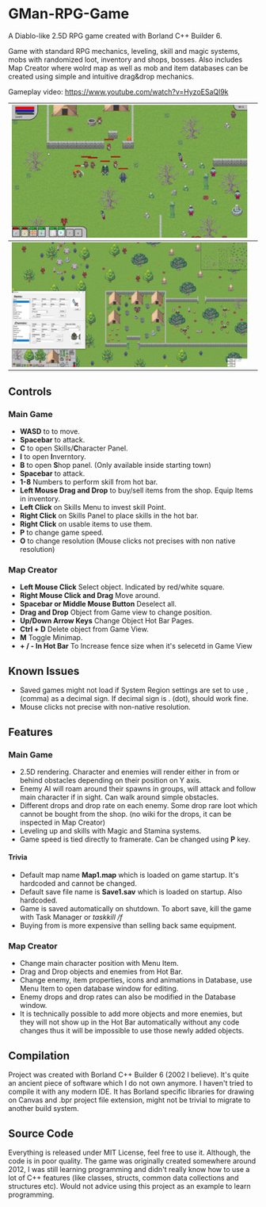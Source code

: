 # GMan-RPG-Game

A Diablo-like 2.5D RPG game created with Borland C++ Builder 6.

Game with standard RPG mechanics, leveling, skill and magic systems, mobs with randomized loot, inventory and shops, bosses. Also includes Map Creator where wolrd map as well as mob and item databases can be created using simple and intuitive drag&drop mechanics.

Gameplay video: https://www.youtube.com/watch?v=HyzoESaQl9k

|![First level](https://github.com/JustoSenka/GMan-RPG-Game/blob/master/Screenshots/Game.jpg?raw=true)||
|---|---|
|![Second level](https://github.com/JustoSenka/GMan-RPG-Game/blob/master/Screenshots/MapCreator.jpg?raw=true)||

## Controls 

### Main Game

* **WASD** to to move.
* **Spacebar** to attack.
* **C** to open Skills/**C**haracter Panel.
* **I** to open **I**nverntory.
* **B** to open **S**hop panel. (Only available inside starting town)
* **Spacebar** to attack.
* **1-8** Numbers to perform skill from hot bar.
* **Left Mouse Drag and Drop** to buy/sell items from the shop. Equip Items in inventory.
* **Left Click** on Skills Menu to invest skill Point.
* **Right Click** on Skills Panel to place skills in the hot bar.
* **Right Click** on usable items to use them.
* **P** to change game speed.
* **O** to change resolution (Mouse clicks not precises with non native resolution)

### Map Creator

* **Left Mouse Click** Select object. Indicated by red/white square.
* **Right Mouse Click and Drag** Move around.
* **Spacebar or Middle Mouse Button** Deselect all.
* **Drag and Drop** Object from Game view to change position.
* **Up/Down Arrow Keys** Change Object Hot Bar Pages.
* **Ctrl + D** Delete object from Game View.
* **M** Toggle Minimap.
* **+ / - In Hot Bar** To Increase fence size when it's selecetd in Game View

## Known Issues

* Saved games might not load if System Region settings are set to use , (comma) as a decimal sign. If decimal sign is . (dot), should work fine.  
* Mouse clicks not precise with non-native resolution.

## Features

### Main Game

* 2.5D rendering. Character and enemies will render either in from or behind obstacles depending on their position on Y axis.
* Enemy AI will roam around their spawns in groups, will attack and follow main character if in sight. Can walk around simple obstacles.
* Different drops and drop rate on each enemy. Some drop rare loot which cannot be bought from the shop. (no wiki for the drops, it can be inspected in Map Creator)
* Leveling up and skills with Magic and Stamina systems.
* Game speed is tied directly to framerate. Can be changed using **P** key.

#### Trivia

* Default map name **Map1.map** which is loaded on game startup. It's hardcoded and cannot be changed.
* Default save file name is **Save1.sav** which is loaded on startup. Also hardcoded.
* Game is saved automatically on shutdown. To abort save, kill the game with Task Manager or *taskkill /f*
* Buying from is more expensive than selling back same equipment.

### Map Creator

* Change main character position with Menu Item.
* Drag and Drop objects and enemies from Hot Bar.
* Change enemy, item properties, icons and animations in Database, use Menu Item to open database window for editing.
* Enemy drops and drop rates can also be modified in the Database window.
* It is technically possible to add more objects and more enemies, but they will not show up in the Hot Bar automatically without any code changes thus it will be impossible to use those newly added objects.

## Compilation

Project was created with Borland C++ Builder 6 (2002 I believe). It's quite an ancient piece of software which I do not own anymore. I haven't tried to compile it with any modern IDE. It has Borland specific libraries for drawing on Canvas and .bpr project file extension, might not be trivial to migrate to another build system.

## Source Code

Everything is released under MIT License, feel free to use it. Although, the code is in poor quality. The game was originally created somewhere around 2012, I was still learning programming and didn't really know how to use a lot of C++ features (like classes, structs, common data collections and structures etc). Would not advice using this project as an example to learn programming.
